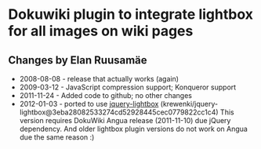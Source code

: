 Dokuwiki plugin to integrate lightbox for all images on wiki pages
==================================================================

Changes by Elan Ruusamäe
------------------------

- 2008-08-08 - release that actually works (again)
- 2009-03-12 - JavaScript compression support; Konqueror support
- 2011-11-24 - Added code to github; no other changes
- 2012-01-03 - ported to use [jquery-lightbox](http://krewenki.github.com/jquery-lightbox) (krewenki/jquery-lightbox@3eba28082533274cd52928445cec0779822cc1c4)
             This version requires DokuWiki Angua release (2011-11-10) due jQuery dependency.
             And older lightbox plugin versions do not work on Angua due the same reason :)
